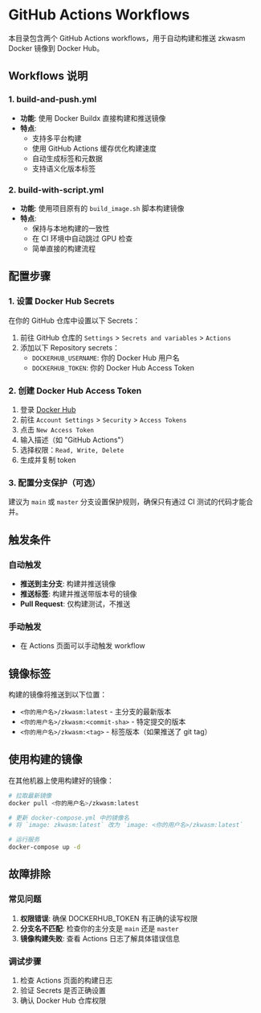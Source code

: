 # GitHub Actions Workflows

本目录包含两个 GitHub Actions workflows，用于自动构建和推送 zkwasm Docker 镜像到 Docker Hub。

## Workflows 说明

### 1. build-and-push.yml
- **功能**: 使用 Docker Buildx 直接构建和推送镜像
- **特点**: 
  - 支持多平台构建
  - 使用 GitHub Actions 缓存优化构建速度
  - 自动生成标签和元数据
  - 支持语义化版本标签

### 2. build-with-script.yml
- **功能**: 使用项目原有的 `build_image.sh` 脚本构建镜像
- **特点**: 
  - 保持与本地构建的一致性
  - 在 CI 环境中自动跳过 GPU 检查
  - 简单直接的构建流程

## 配置步骤

### 1. 设置 Docker Hub Secrets

在你的 GitHub 仓库中设置以下 Secrets：

1. 前往 GitHub 仓库的 `Settings` > `Secrets and variables` > `Actions`
2. 添加以下 Repository secrets：
   - `DOCKERHUB_USERNAME`: 你的 Docker Hub 用户名
   - `DOCKERHUB_TOKEN`: 你的 Docker Hub Access Token

### 2. 创建 Docker Hub Access Token

1. 登录 [Docker Hub](https://hub.docker.com/)
2. 前往 `Account Settings` > `Security` > `Access Tokens`
3. 点击 `New Access Token`
4. 输入描述（如 "GitHub Actions"）
5. 选择权限：`Read, Write, Delete`
6. 生成并复制 token

### 3. 配置分支保护（可选）

建议为 `main` 或 `master` 分支设置保护规则，确保只有通过 CI 测试的代码才能合并。

## 触发条件

### 自动触发
- **推送到主分支**: 构建并推送镜像
- **推送标签**: 构建并推送带版本号的镜像
- **Pull Request**: 仅构建测试，不推送

### 手动触发
- 在 Actions 页面可以手动触发 workflow

## 镜像标签

构建的镜像将推送到以下位置：
- `<你的用户名>/zkwasm:latest` - 主分支的最新版本
- `<你的用户名>/zkwasm:<commit-sha>` - 特定提交的版本
- `<你的用户名>/zkwasm:<tag>` - 标签版本（如果推送了 git tag）

## 使用构建的镜像

在其他机器上使用构建好的镜像：

```bash
# 拉取最新镜像
docker pull <你的用户名>/zkwasm:latest

# 更新 docker-compose.yml 中的镜像名
# 将 `image: zkwasm:latest` 改为 `image: <你的用户名>/zkwasm:latest`

# 运行服务
docker-compose up -d
```

## 故障排除

### 常见问题

1. **权限错误**: 确保 DOCKERHUB_TOKEN 有正确的读写权限
2. **分支名不匹配**: 检查你的主分支是 `main` 还是 `master`
3. **镜像构建失败**: 查看 Actions 日志了解具体错误信息

### 调试步骤

1. 检查 Actions 页面的构建日志
2. 验证 Secrets 是否正确设置
3. 确认 Docker Hub 仓库权限 